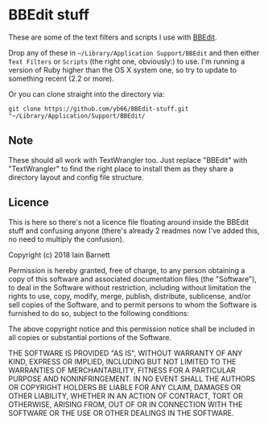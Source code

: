 # BBEdit stuff #

These are some of the text filters and scripts I use with [BBEdit](https://www.barebones.com/products/bbedit/).

Drop any of these in `~/Library/Application Support/BBEdit` and then either  `Text Filters` or `Scripts` (the right one, obviously:) to use. I'm running a version of Ruby higher than the OS X system one, so try to update to something recent (2.2 or more).

Or you can clone straight into the directory via:

    git clone https://github.com/yb66/BBEdit-stuff.git "~/Library/Application/Support/BBEdit/


## Note ##

These should all work with TextWrangler too. Just replace "BBEdit" with "TextWrangler" to find the right place to install them as they share a directory layout and config file structure.


## Licence ##

This is here so there's not a licence file floating around inside the BBEdit stuff and confusing anyone (there's already 2 readmes now I've added this, no need to multiply the confusion).

Copyright (c) 2018 Iain Barnett

Permission is hereby granted, free of charge, to any person obtaining
a copy of this software and associated documentation files (the
"Software"), to deal in the Software without restriction, including
without limitation the rights to use, copy, modify, merge, publish,
distribute, sublicense, and/or sell copies of the Software, and to
permit persons to whom the Software is furnished to do so, subject to
the following conditions:

The above copyright notice and this permission notice shall be
included in all copies or substantial portions of the Software.

THE SOFTWARE IS PROVIDED "AS IS", WITHOUT WARRANTY OF ANY KIND,
EXPRESS OR IMPLIED, INCLUDING BUT NOT LIMITED TO THE WARRANTIES OF
MERCHANTABILITY, FITNESS FOR A PARTICULAR PURPOSE AND
NONINFRINGEMENT. IN NO EVENT SHALL THE AUTHORS OR COPYRIGHT HOLDERS BE
LIABLE FOR ANY CLAIM, DAMAGES OR OTHER LIABILITY, WHETHER IN AN ACTION
OF CONTRACT, TORT OR OTHERWISE, ARISING FROM, OUT OF OR IN CONNECTION
WITH THE SOFTWARE OR THE USE OR OTHER DEALINGS IN THE SOFTWARE.
